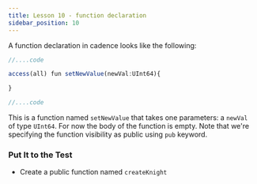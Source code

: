 ```yaml
---
title: Lesson 10 - function declaration
sidebar_position: 10
---
```


A function declaration in cadence looks like the following:

```jsx
//....code

access(all) fun setNewValue(newVal:UInt64){

}

//....code

```

This is a function named `setNewValue` that takes one parameters: a `newVal`  of type `UInt64`. For now the body of the function is empty. Note that we're specifying the function visibility as public using `pub` keyword.

### Put It to the Test

- Create a public function named `createKnight`
